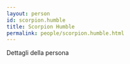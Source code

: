 ```yaml
---
layout: person
id: scorpion.humble
title: Scorpion Humble
permalink: people/scorpion.humble.html
---
```


Dettagli della persona